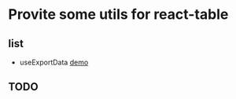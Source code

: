 # Provite some utils for react-table
## list
+ useExportData [demo](https://codesandbox.io/s/github/Mrxyy/Mrxyy/tree/main/)
## TODO
